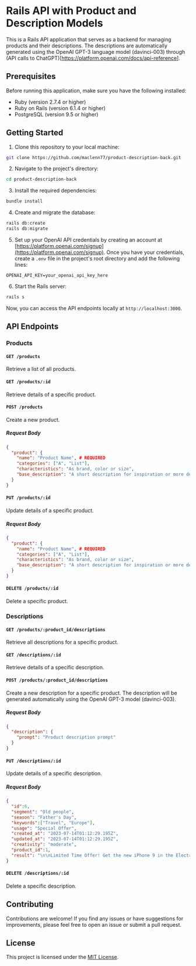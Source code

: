 # Rails API with Product and Description Models

This is a Rails API application that serves as a backend for managing products and their descriptions. The descriptions are automatically generated using the OpenAI GPT-3 language model (davinci-003) through (API calls to ChatGPT)[https://platform.openai.com/docs/api-reference].

## Prerequisites

Before running this application, make sure you have the following installed:

- Ruby (version 2.7.4 or higher)
- Ruby on Rails (version 6.1.4 or higher)
- PostgreSQL (version 9.5 or higher)

## Getting Started

1. Clone this repository to your local machine:

```bash
git clone https://github.com/maclenn77/product-description-back.git
```

2. Navigate to the project's directory:

```bash
cd product-description-back
```

3. Install the required dependencies:

```bash
bundle install
```

4. Create and migrate the database:

```bash
rails db:create
rails db:migrate
```

5. Set up your OpenAI API credentials by creating an account at [https://platform.openai.com/signup](https://platform.openai.com/signup). Once you have your credentials, create a `.env` file in the project's root directory and add the following lines:

```dotenv
OPENAI_API_KEY=your_openai_api_key_here
```

6. Start the Rails server:

```bash
rails s
```

Now, you can access the API endpoints locally at `http://localhost:3000`.

## API Endpoints

### Products

#### `GET /products`

Retrieve a list of all products.

#### `GET /products/:id`

Retrieve details of a specific product.

#### `POST /products`

Create a new product.

##### Request Body

```json
{
  "product": {
    "name": "Product Name", # REQUIRED
    "categories": ["A", "List"],
    "characteristics": "As brand, color or size",
    "base_description": "A short description for inspiration or more details"
  }
}
```

#### `PUT /products/:id`

Update details of a specific product.

##### Request Body

```json
{
  "product": {
    "name": "Product Name", # REQUIRED
    "categories": ["A", "List"],
    "characteristics": "As brand, color or size",
    "base_description": "A short description for inspiration or more details"
  }
}
```

#### `DELETE /products/:id`

Delete a specific product.

### Descriptions

#### `GET /products/:product_id/descriptions`

Retrieve all descriptions for a specific product.

#### `GET /descriptions/:id`

Retrieve details of a specific description.

#### `POST /products/:product_id/descriptions`

Create a new description for a specific product. The description will be generated automatically using the OpenAI GPT-3 model (davinci-003).

##### Request Body

```json
{
  "description": {
    "prompt": "Product description prompt"
  }
}
```

#### `PUT /descriptions/:id`

Update details of a specific description.

##### Request Body

```json
{
  "id":6,
  "segment": "Old people",
  "season": "Father's Day",
  "keywords":["Travel", "Europe"],
  "usage": "Special Offer",
  "created_at": "2023-07-14T01:12:29.195Z",
  "updated_at": "2023-07-14T01:12:29.195Z",
  "creativity": "moderate",
  "product_id":1,
  "result": "\n\nLimited Time Offer! Get the new iPhone 9 in the Electronics category to make this Father's Day extra special for your loved one. With its advanced features and compatibility, being able to capture every moment of your upcoming Travel Europe adventure will be effortless. \n\nDon't miss out on this amazing deal! Get your iPhone 9 today!"
}
```

#### `DELETE /descriptions/:id`

Delete a specific description.

## Contributing

Contributions are welcome! If you find any issues or have suggestions for improvements, please feel free to open an issue or submit a pull request.

## License

This project is licensed under the [MIT License](https://opensource.org/licenses/MIT).
